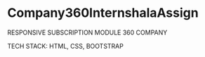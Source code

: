 # Company360InternshalaAssign

RESPONSIVE SUBSCRIPTION MODULE 360 COMPANY

TECH STACK: HTML, CSS, BOOTSTRAP
